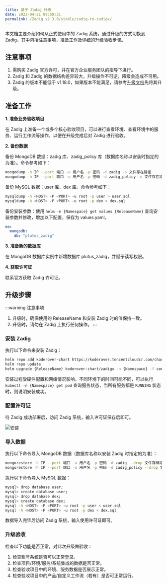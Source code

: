 ```yaml
---
title: 基于 Zadig 升级
date: 2023-04-21 09:59:31
permalink: /Zadig v2.3.0/stable/zadig-to-zadigx/
---
```


本文档主要介绍如何从正式使用中的 Zadig 系统，通过升级的方式切换到 Zadig，其中包括注意事项，准备工作及详细的升级验收步骤。

## 注意事项

1. 需购买 Zadig 官方许可，并在官方企业服务团队的指导下进行。
2. Zadig 和 Zadig 的数据结构差异较大，升级操作不可逆，降级会造成不可用。
3. Zadig 的版本不能低于 v1.18.0，如果版本不能满足，请参考[升级文档](/Zadig%20v2.3.0/release-notes/v1.18.0/)先将其升级。

## 准备工作

**1. 准备业务验收项目**

在 Zadig 上准备一个或多个核心验收项目，可以进行查看环境、查看环境中的服务、运行工作流等操作，以便在升级完成后对 Zadig 进行验收。

**2. 备份数据**

备份 MongoDB 数据：zadig 库、zadig_policy 库（数据库名称以安装时指定的为准）。命令参考如下：

``` bash
mongodump -h IP --port 端口 -u 用户名 -p 密码 -d zadig -o 文件存在路径
mongodump -h IP --port 端口 -u 用户名 -p 密码 -d zadig_policy -o 文件存在路径
```

备份 MySQL 数据：user 库、dex 库。命令参考如下：
``` bash
mysqldump -h <HOST> -P <PORT> -u root -p user > user.sql
mysqldump -h <HOST> -P <PORT> -u root -p dex > dex.sql
```

备份安装参数：使用 `helm -n {Namespace} get values {ReleaseName}` 查询安装参数并修改，增加以下配置，保存为 values.yaml。

``` yaml
ee:
  mongodb:
    db: "plutus_zadig"
```

**3. 准备新的数据库**

在 MongoDB 数据库实例中新增数据库 plutus_zadig，并赋予读写权限。

**4. 获取许可证**

联系官方获取 Zadig 许可证。

## 升级步骤
:::warning 注意事项
1. 升级时，确保使用的 ReleaseName 和安装 Zadig 时的值保持一致。
2. 升级时，请勿在 Zadig 上执行任何操作。
:::

### 安装 Zadig

执行以下命令来安装 Zadig：

``` bash
helm repo add koderover-chart https://koderover.tencentcloudcr.com/chartrepo/chart
helm repo update
helm upgrade {ReleaseName} koderover-chart/zadigx -n {Namespace} -f config.yaml
```

安装过程受硬件配置和网络情况影响，不同环境下的时间可能不同，可以执行 `kubectl -n {Namespace} get pod` 查询服务状态，当所有服务都是 `RUNNING` 状态时，则说明安装成功。

### 配置许可证

待 Zadig 成功部署后，访问 Zadig 系统，输入许可证保存后即可。

![安装](../../../_images/install_3.png)

### 导入数据

执行以下命令导入 MongoDB 数据（数据库名称以安装 Zadig 时指定的为准）：

``` bash
mongorestore -h IP --port 端口 -u 用户名 -p 密码 -d zadig --drop 文件存储路径
mongorestore -h IP --port 端口 -u 用户名 -p 密码 -d zadig_policy --drop 文件存储路径
```

执行以下命令导入 MySQL 数据：

``` bash
mysql> drop database user;
mysql> create database user;
mysql> drop database dex;
mysql> create database dex;
mysql -h <HOST> -P <PORT> -u root -p user < user.sql
mysql -h <HOST> -P <PORT> -u root -p dex < dex.sql
```

数据导入完毕后访问 Zadig 系统，输入使用许可证即可。

### 升级验收

检查以下功能是否正常，对此次升级做验收：
1. 检查账号系统是否可以正常登录。
2. 检查项目/环境/服务/系统集成的数据是否正常。
3. 检查验收项目中的环境、服务数据是否展示正常。
4. 检查验收项目中的产品/自定义工作流（若有）是否可正常运行。
